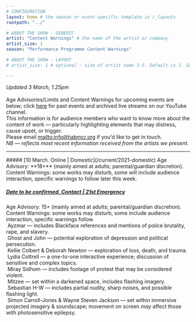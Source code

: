 ```yaml
---
# CONFIGURATION
layout: home # the season or event-specific template in /_layouts
rootpath: "../"

# ABOUT THE SHOW - GENERIC
artist: "Content Warnings" # the name of the artist or company
artist_size: 1
season: "Performance Programme Content Warnings"

# ABOUT THE SHOW - LAYOUT
# artist_size: 1 # optional - size of artist name 1-5. Default is 1. Set longer names to lower values

---
```

*Updated 3 March, 1.25pm*<br><br>Age Advisories/Limits and Content Warnings for upcoming events are below; click [here](/archive/warnings) for past events and archived live streams on our YouTube channel.<br>This information is for audience members who want to know more about the content of work — particularly highlighting elements that may distress, cause upset, or trigger.<br>Please email <mailto:info@habmcr.org> if you'd like to get in touch.<br>*NB — reflects most recent information received from the artists we present.*         
<hr>         
##### [10 March. Online | Domestic](/current/2021-domestic)        
Age Advisory: **18+** (mainly aimed at adults; parental/guardian discretion).<br>Content Warnings: some works may disturb, some will include audience interaction, specific warnings to follow later this week.        
        
##### [Date to be confirmed. Contact | 21st Emergency](/current/2021-emergency)        
Age Advisory: 15+ (mainly aimed at adults; parental/guardian discretion).<br>Content Warnings: some works may disturb, some include audience interaction, specific warnings follow.<br>&nbsp;Ayzmar — includes Blackface references and mentions of police brutality, rape, and slavery.<br>&nbsp;Ghost and John — potential exploration of depression and political persecution.<br>&nbsp;Kellie Colbert & Deborah Newton — exploration of loss, death, and trauma.<br>&nbsp;Lydia Cottrell — a one-to-one interactive experience; discussion of sensitive and complex topics.<br>&nbsp;Miray Sidhom — includes footage of protest that may be considered violent.<br>&nbsp;Mitzee — set within a darkened space, includes flashing imagery.<br>&nbsp;Sebastian H-W — includes partial nudity, sharp noises, and possible flashing light.<br>&nbsp;Simon Carroll-Jones & Wayne Steven Jackson — set within immersive projected imagery & soundscape; movement on screen *may* affect those with photosensitive epilepsy.
